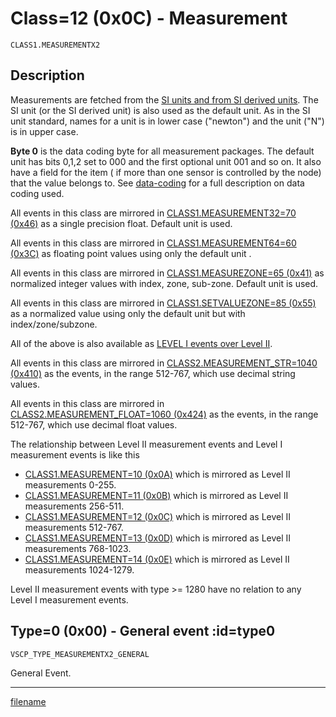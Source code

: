 # Class=12 (0x0C) - Measurement

    CLASS1.MEASUREMENTX2

## Description

Measurements are fetched from the [SI units and from SI derived units](https://en.wikipedia.org/wiki/International_System_of_Units). The SI unit (or the SI derived unit) is also used as the default unit. As in the SI unit standard, names for a unit is in lower case ("newton") and the unit ("N") is in upper case.

**Byte 0** is the data coding byte for all measurement packages. The default unit has bits 0,1,2 set to 000 and the first optional unit 001 and so on. It also have a field for the item ( if more than one sensor is controlled by the node) that the value belongs to. See [data-coding](./vscp_measurements.md?id=datacoding) for a full description on data coding used.

All events in this class are mirrored in [CLASS1.MEASUREMENT32=70 (0x46)](./class1.measurement32.md_) as a single precision float. Default unit is used.

All events in this class are mirrored in [CLASS1.MEASUREMENT64=60 (0x3C)](./class1.measurement64.md) as floating point values using only the default unit .

All events in this class are mirrored in [CLASS1.MEASUREZONE=65 (0x41)](./class1.measurezone.md) as normalized integer values with index, zone, sub-zone. Default unit is used.

All events in this class are mirrored in [CLASS1.SETVALUEZONE=85 (0x55)](./class1.setvaluezone.md) as a normalized value using only the default unit but with index/zone/subzone.

All of the above is also available as [LEVEL I events over Level II](./class2.protocol1.md).

All events in this class are mirrored in
[CLASS2.MEASUREMENT_STR=1040 (0x410)](./class2.measurement_str.md) as the events, in the range 512-767, which use decimal string values.

All events in this class are mirrored in
[CLASS2.MEASUREMENT_FLOAT=1060 (0x424)](./class2.measurement_float.md) as the events, in the range 512-767, which use decimal float values.

The relationship between Level II measurement events and Level I measurement events is like this

  - [CLASS1.MEASUREMENT=10 (0x0A)](./class1.measurement.md) which is mirrored as Level II measurements 0-255.
  - [CLASS1.MEASUREMENT=11 (0x0B)](./class1.measurementx1.md) which is mirrored as Level II measurements 256-511.
  - [CLASS1.MEASUREMENT=12 (0x0C)](./class1.measurementx2.md) which is mirrored as Level II measurements 512-767.
  - [CLASS1.MEASUREMENT=13 (0x0D)](./class1.measurementx3.md) which is mirrored as Level II measurements 768-1023.
  - [CLASS1.MEASUREMENT=14 (0x0E)](./class1.measurementx3.md) which is mirrored as Level II measurements 1024-1279.

Level II measurement events with type >= 1280 have no relation to any Level I measurement events.

## Type=0 (0x00) - General event :id=type0
```
VSCP_TYPE_MEASUREMENTX2_GENERAL
```
General Event.



----

[filename](./bottom_copyright.md ':include')